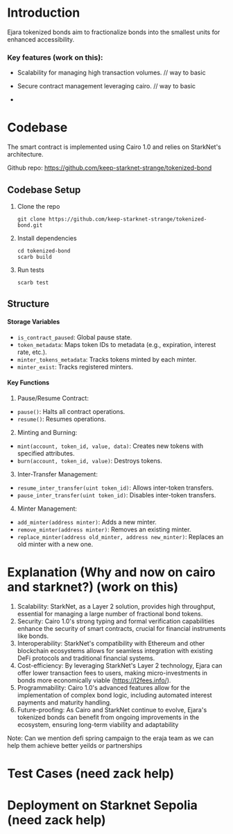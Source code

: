 # Introduction

Ejara tokenized bonds aim to fractionalize bonds into the smallest units for enhanced accessibility. 

### Key features (work on this):

- Scalability for managing high transaction volumes. // way to basic
- Secure contract management leveraging cairo. // way to basic

- 

# Codebase
The smart contract is implemented using Cairo 1.0 and relies on StarkNet's architecture.

Github repo: https://github.com/keep-starknet-strange/tokenized-bond


## Codebase Setup

1. Clone the repo
    ```
    git clone https://github.com/keep-starknet-strange/tokenized-bond.git
    ```
2. Install dependencies
    ```
    cd tokenized-bond
    scarb build
    ```
3. Run tests
    ```
    scarb test
    ```

## Structure

#### Storage Variables
- `is_contract_paused`: Global pause state.
- `token_metadata`: Maps token IDs to metadata (e.g., expiration, interest rate, etc.).
- `minter_tokens_metadata`: Tracks tokens minted by each minter.
- `minter_exist`: Tracks registered minters.

#### Key Functions

1. Pause/Resume Contract:

- `pause()`: Halts all contract operations.
- `resume()`: Resumes operations.

2. Minting and Burning:

- `mint(account, token_id, value, data)`: Creates new tokens with specified attributes.
- `burn(account, token_id, value)`: Destroys tokens.

3. Inter-Transfer Management:
- `resume_inter_transfer(uint token_id)`: Allows inter-token transfers.
- `pause_inter_transfer(uint token_id)`: Disables inter-token transfers.

4. Minter Management:
- `add_minter(address minter)`: Adds a new minter.
- `remove_minter(address minter)`: Removes an existing minter.
- `replace_minter(address old_minter, address new_minter)`: Replaces an old minter with a new one.

# Explanation (Why and now on cairo and starknet?) (work on this)

1. Scalability: StarkNet, as a Layer 2 solution, provides high throughput, essential for managing a large number of fractional bond tokens.
2. Security: Cairo 1.0's strong typing and formal verification capabilities enhance the security of smart contracts, crucial for financial instruments like bonds.
3. Interoperability: StarkNet's compatibility with Ethereum and other blockchain ecosystems allows for seamless integration with existing DeFi protocols and traditional financial systems.
4. Cost-efficiency: By leveraging StarkNet's Layer 2 technology, Ejara can offer lower transaction fees to users, making micro-investments in bonds more economically viable (https://l2fees.info/).
5. Programmability: Cairo 1.0's advanced features allow for the implementation of complex bond logic, including automated interest payments and maturity handling.
6. Future-proofing: As Cairo and StarkNet continue to evolve, Ejara's tokenized bonds can benefit from ongoing improvements in the ecosystem, ensuring long-term viability and adaptability

Note: Can we mention defi spring campaign to the eraja team as we can help them achieve better yeilds or partnerships 

# Test Cases (need zack help)

# Deployment on Starknet Sepolia (need zack help)


